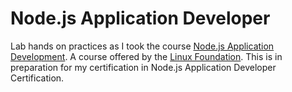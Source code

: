 # Node.js Application Developer

Lab hands on practices as I took the course [Node.js Application Development](https://training.linuxfoundation.org/training/nodejs-application-development-lfw211). A course offered by the [Linux Foundation](https://training.linuxfoundation.org). This is in preparation for my certification in Node.js Application Developer Certification.